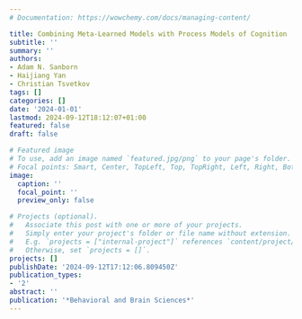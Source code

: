 ```yaml
---
# Documentation: https://wowchemy.com/docs/managing-content/

title: Combining Meta-Learned Models with Process Models of Cognition
subtitle: ''
summary: ''
authors:
- Adam N. Sanborn
- Haijiang Yan
- Christian Tsvetkov
tags: []
categories: []
date: '2024-01-01'
lastmod: 2024-09-12T18:12:07+01:00
featured: false
draft: false

# Featured image
# To use, add an image named `featured.jpg/png` to your page's folder.
# Focal points: Smart, Center, TopLeft, Top, TopRight, Left, Right, BottomLeft, Bottom, BottomRight.
image:
  caption: ''
  focal_point: ''
  preview_only: false

# Projects (optional).
#   Associate this post with one or more of your projects.
#   Simply enter your project's folder or file name without extension.
#   E.g. `projects = ["internal-project"]` references `content/project/deep-learning/index.md`.
#   Otherwise, set `projects = []`.
projects: []
publishDate: '2024-09-12T17:12:06.809450Z'
publication_types:
- '2'
abstract: ''
publication: '*Behavioral and Brain Sciences*'
---
```

